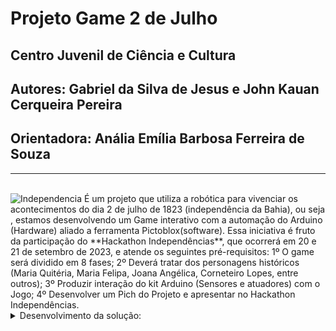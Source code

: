 # Projeto Game 2 de Julho
## Centro Juvenil de Ciência e Cultura
## Autores:  Gabriel da Silva de Jesus e John Kauan Cerqueira Pereira
## Orientadora:  Anália Emília Barbosa Ferreira de Souza
<hr>
<br>
<img src="https://i.ytimg.com/vi/il67zC-ls_w/sddefault.jpg" alt="Independencia">
É um projeto que utiliza a robótica para vivenciar os acontecimentos do dia 2 de julho de 1823 (independência da Bahia),  ou seja , estamos desenvolvendo um Game interativo com a automação do Arduino (Hardware)  aliado a ferramenta Pictoblox(software).
Essa iniciativa é fruto da participação do **Hackathon Independências**, que ocorrerá em 20 e 21 de setembro de 2023, e atende os seguintes pré-requisitos:
1º O game será dividido em 8 fases;
2º Deverá tratar dos personagens históricos (Maria Quitéria, Maria Felipa, Joana Angélica, Corneteiro Lopes, entre outros);
3º Produzir interação do kit Arduino (Sensores e atuadores) com o Jogo;
4º Desenvolver um Pich do Projeto e apresentar no Hackathon Independências.


<details>
<summary>Desenvolvimento da solução:</summary>
> 1.	Utilizamos o Design Thinking, adaptado a nossa realidade.
a.	Primeira fase -  Empatia: Acostumamos com o tema do hackathon, através de pesquisa  com vídeos e textos sobre o assunto e várias discussões em grupo para definir o que fazer
b.	Segunda fase - Definir: Como foi escolhido a solução para o hackathon Independências? 
c.	Fizemos varias reuniões de Brainstorms
d.	Terceira fase - Idealizar: Formou a solução que é uma ferramenta educacional para disciplina de história que tem como tema a independência da Bahia, ou seja, a gamificação com robótica com um jogo iterativo com o software (pictoblox) e hardware (plataforma arduino).
e.	Quarta fase - Prototipar - Definimos a função de cada participante:
f.	Gabriel responsável pela construção da ferramenta e o John responsável pelo conteúdo da solução
g.	E assim construímos o Game dois de julho
> 2.	Quinta e última fase - Teste: esta é a parte final onde testamos o jogo com alunos do CJCC Feira
> 3.	Registro das fase feito no feito no github
</details>



